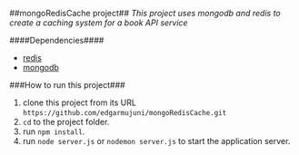##mongoRedisCache project##
*_This project uses mongodb and redis to create a caching system for a book API service_*

####Dependencies####
* [redis](http://redis.io/)
* [mongodb](https://www.mongodb.org/)

###How to run this project###
1. clone this project from its URL `https://github.com/edgarmujuni/mongoRedisCache.git`
2. `cd` to the project folder.
3. run `npm install`.
4. run `node server.js` or `nodemon server.js` to start the application server.